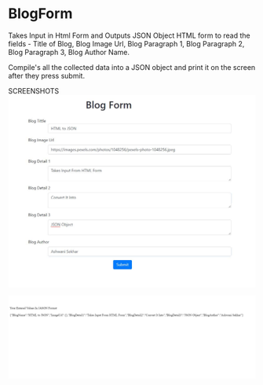 # BlogForm
Takes Input in Html Form and Outputs JSON Object
HTML form to read the fields - Title of Blog, Blog Image Url, Blog Paragraph 1, Blog Paragraph 2, Blog Paragraph 3, Blog Author Name.

Compile's all the collected data into a JSON object and print it on the screen after they press submit.

SCREENSHOTS
![Alt text](json/input.JPG?raw=true "Input form")

![Alt text](json/output.JPG?raw=true "Output")
